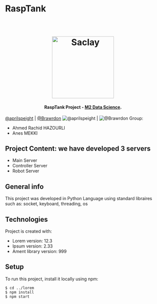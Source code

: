 # RaspTank


<h1 align="center">
  <br>
  <a href="http://www.amitmerchant.com/electron-markdownify"><img src="https://upload.wikimedia.org/wikipedia/commons/thumb/3/3d/Logo_Universit%C3%A9_Paris-Saclay.svg/2560px-Logo_Universit%C3%A9_Paris-Saclay.svg.png" alt="Saclay" width="200"></a>
</h1>
<h4 align="center">RaspTank Project - <a href="#" target="_blank">M2 Data Science</a>.</h4>

[@aprilspeight](https://github.com/aprilspeight) | [@Brawrdon](https://github.com/Brawrdon) 
![@aprilspeight](https://ibb.co/dKbbp6W) | ![@Brawrdon](https://ibb.co/dKbbp6W)
Group:
- Ahmed Rachid HAZOURLI
- Anes MEKKI


## Project Content: we have developed 3 servers 
* Main Server
* Controller Server
* Robot Server

## General info
This project was developed in Python Language using standard libraires such as: socket, keyboard, threading, os
## Technologies
Project is created with:
* Lorem version: 12.3
* Ipsum version: 2.33
* Ament library version: 999
	
## Setup
To run this project, install it locally using npm:

```
$ cd ../lorem
$ npm install
$ npm start
```
